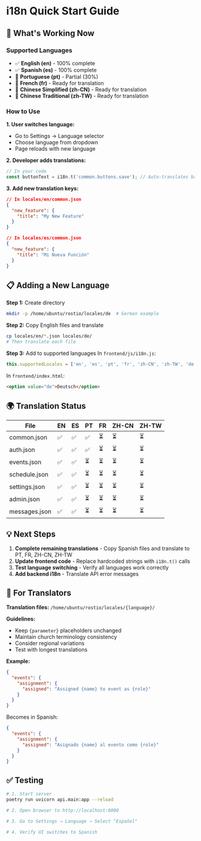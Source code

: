 # i18n Quick Start Guide

## 🚀 What's Working Now

### Supported Languages
- ✅ **English (en)** - 100% complete
- ✅ **Spanish (es)** - 100% complete
- 🚧 **Portuguese (pt)** - Partial (30%)
- 🚧 **French (fr)** - Ready for translation
- 🚧 **Chinese Simplified (zh-CN)** - Ready for translation
- 🚧 **Chinese Traditional (zh-TW)** - Ready for translation

### How to Use

**1. User switches language:**
- Go to Settings → Language selector
- Choose language from dropdown
- Page reloads with new language

**2. Developer adds translations:**
```javascript
// In your code
const buttonText = i18n.t('common.buttons.save'); // Auto-translates based on user's language
```

**3. Add new translation keys:**
```json
// In locales/en/common.json
{
  "new_feature": {
    "title": "My New Feature"
  }
}

// In locales/es/common.json
{
  "new_feature": {
    "title": "Mi Nueva Función"
  }
}
```

## 📋 Adding a New Language

**Step 1:** Create directory
```bash
mkdir -p /home/ubuntu/rostio/locales/de  # German example
```

**Step 2:** Copy English files and translate
```bash
cp locales/en/*.json locales/de/
# Then translate each file
```

**Step 3:** Add to supported languages
In `frontend/js/i18n.js`:
```javascript
this.supportedLocales = ['en', 'es', 'pt', 'fr', 'zh-CN', 'zh-TW', 'de'];
```

In `frontend/index.html`:
```html
<option value="de">Deutsch</option>
```

## 🌍 Translation Status

| File | EN | ES | PT | FR | ZH-CN | ZH-TW |
|------|----|----|----|----|-------|-------|
| common.json | ✅ | ✅ | ✅ | ⏳ | ⏳ | ⏳ |
| auth.json | ✅ | ✅ | ✅ | ⏳ | ⏳ | ⏳ |
| events.json | ✅ | ✅ | ⏳ | ⏳ | ⏳ | ⏳ |
| schedule.json | ✅ | ✅ | ⏳ | ⏳ | ⏳ | ⏳ |
| settings.json | ✅ | ✅ | ⏳ | ⏳ | ⏳ | ⏳ |
| admin.json | ✅ | ✅ | ⏳ | ⏳ | ⏳ | ⏳ |
| messages.json | ✅ | ✅ | ⏳ | ⏳ | ⏳ | ⏳ |

## 💡 Next Steps

1. **Complete remaining translations** - Copy Spanish files and translate to PT, FR, ZH-CN, ZH-TW
2. **Update frontend code** - Replace hardcoded strings with `i18n.t()` calls
3. **Test language switching** - Verify all languages work correctly
4. **Add backend i18n** - Translate API error messages

## 🔧 For Translators

**Translation files:** `/home/ubuntu/rostio/locales/{language}/`

**Guidelines:**
- Keep `{parameter}` placeholders unchanged
- Maintain church terminology consistency
- Consider regional variations
- Test with longest translations

**Example:**
```json
{
  "events": {
    "assignment": {
      "assigned": "Assigned {name} to event as {role}"
    }
  }
}
```
Becomes in Spanish:
```json
{
  "events": {
    "assignment": {
      "assigned": "Asignado {name} al evento como {role}"
    }
  }
}
```

## ✅ Testing

```bash
# 1. Start server
poetry run uvicorn api.main:app --reload

# 2. Open browser to http://localhost:8000

# 3. Go to Settings → Language → Select "Español"

# 4. Verify UI switches to Spanish
```

